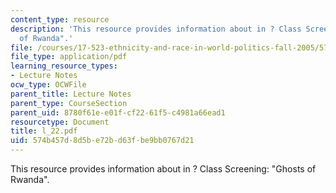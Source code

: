 ```yaml
---
content_type: resource
description: 'This resource provides information about in ? Class Screening: "Ghosts
  of Rwanda".'
file: /courses/17-523-ethnicity-and-race-in-world-politics-fall-2005/574b457d8d5be72bd63fbe9bb0767d21_l_22.pdf
file_type: application/pdf
learning_resource_types:
- Lecture Notes
ocw_type: OCWFile
parent_title: Lecture Notes
parent_type: CourseSection
parent_uid: 8780f61e-e01f-cf22-61f5-c4981a66ead1
resourcetype: Document
title: l_22.pdf
uid: 574b457d-8d5b-e72b-d63f-be9bb0767d21
---
```

This resource provides information about in ? Class Screening: "Ghosts of Rwanda".

